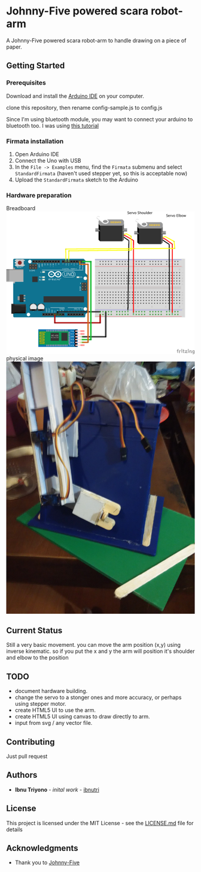# Johnny-Five powered scara robot-arm 

A Johnny-Five powered scara robot-arm to handle drawing on a piece of paper.

## Getting Started

### Prerequisites

Download and install the [Arduino IDE](https://www.arduino.cc/en/Main/Software) on your computer.

clone this repository, then rename config-sample.js to config.js

Since I'm using bluetooth module, you may want to connect your arduino to bluetooth too. I was using [this tutorial](https://github.com/rwaldron/johnny-five/wiki/Getting-Started-with-Johnny-Five-and-HC-05-Bluetooth-Serial-Port-Module)

### Firmata installation

1. Open Arduino IDE
2. Connect the Uno with USB
3. In the `File -> Examples` menu, find the `Firmata` submenu and select `StandardFirmata` (haven't used stepper yet, so this is acceptable now)
4. Upload the `StandardFirmata` sketch to the Arduino

### Hardware preparation 

Breadboard
![](https://github.com/ibnutri/scara-drawbot/raw/master/schematic/png/scara-drawbot_bb.png)
physical image
![](https://github.com/ibnutri/scara-drawbot/raw/master/schematic/png/scara-drawbot_image.jpg)

## Current Status

Still a very basic movement. you can move the arm position (x,y) using inverse kinematic. so if you put the x and y the arm will position it's shoulder and elbow to the position 

## TODO

- document hardware building.
- change the servo to a stonger ones and more accuracy, or perhaps using stepper motor.
- create HTML5 UI to use the arm.
- create HTML5 UI using canvas to draw directly to arm.
- input from svg / any vector file.


## Contributing

Just pull request

## Authors

 - **Ibnu Triyono** - *inital work* - [ibnutri](https://github.com/ibnutri)

## License

This project is licensed under the MIT License - see the [LICENSE.md](LICENSE.md) file for details

## Acknowledgments

* Thank you to [Johnny-Five](https://github.com/rwaldron/johnny-five)

